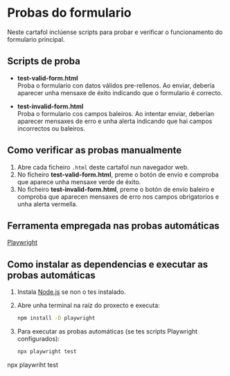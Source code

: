 # Probas do formulario

Neste cartafol inclúense scripts para probar e verificar o funcionamento do formulario principal.

## Scripts de proba

- **test-valid-form.html**  
  Proba o formulario con datos válidos pre-rellenos. Ao enviar, debería aparecer unha mensaxe de éxito indicando que o formulario é correcto.

- **test-invalid-form.html**  
  Proba o formulario cos campos baleiros. Ao intentar enviar, deberían aparecer mensaxes de erro e unha alerta indicando que hai campos incorrectos ou baleiros.

## Como verificar as probas manualmente

1. Abre cada ficheiro `.html` deste cartafol nun navegador web.
2. No ficheiro **test-valid-form.html**, preme o botón de envío e comproba que aparece unha mensaxe verde de éxito.
3. No ficheiro **test-invalid-form.html**, preme o botón de envío baleiro e comproba que aparecen mensaxes de erro nos campos obrigatorios e unha alerta vermella.

## Ferramenta empregada nas probas automáticas

[Playwright](https://playwright.dev/)

## Como instalar as dependencias e executar as probas automáticas

1. Instala [Node.js](https://nodejs.org/) se non o tes instalado.
2. Abre unha terminal na raíz do proxecto e executa:

   ```bash
   npm install -D playwright
   ```

3. Para executar as probas automáticas (se tes scripts Playwright configurados):

   ```bash
   npx playwright test
   ```

npx playwriht test
